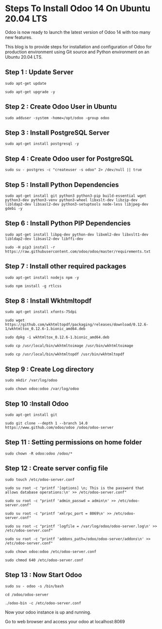 # Steps To Install Odoo 14 On Ubuntu 20.04 LTS  

Odoo is now ready to launch the latest version of Odoo 14 with too many new features.

This blog is to provide steps for installation and configuration of Odoo for production environment using Git source and Python environment on an Ubuntu 20.04 LTS.


## Step 1 : Update Server
```
sudo apt-get update
```
```                      
sudo apt-get upgrade -y
```                    
## Step 2 : Create Odoo User in Ubuntu
```                     
sudo adduser -system -home=/opt/odoo -group odoo
```                    
## Step 3 : Install PostgreSQL Server
```                     
sudo apt-get install postgresql -y
```                    
## Step 4 : Create Odoo user for PostgreSQL
```
sudo su - postgres -c "createuser -s odoo" 2> /dev/null || true
```                    
## Step 5 : Install Python Dependencies
```
sudo apt-get install git python3 python3-pip build-essential wget python3-dev python3-venv python3-wheel libxslt-dev libzip-dev libldap2-dev libsasl2-dev python3-setuptools node-less libjpeg-dev gdebi -y
```                    
## Step 6 : Install Python PIP Dependencies
```
sudo apt-get install libpq-dev python-dev libxml2-dev libxslt1-dev libldap2-dev libsasl2-dev libffi-dev
```                    
```
sudo -H pip3 install -r https://raw.githubusercontent.com/odoo/odoo/master/requirements.txt
```                    
## Step 7 : Install other required packages
```
sudo apt-get install nodejs npm -y
```                    
```
sudo npm install -g rtlcss
```                    
## Step 8 : Install Wkhtmltopdf
```
sudo apt-get install xfonts-75dpi
```                    
```
sudo wget https://github.com/wkhtmltopdf/packaging/releases/download/0.12.6-1/wkhtmltox_0.12.6-1.bionic_amd64.deb
```
```
sudo dpkg -i wkhtmltox_0.12.6-1.bionic_amd64.deb
```
```
sudo cp /usr/local/bin/wkhtmltoimage /usr/bin/wkhtmltoimage
```
```
sudo cp /usr/local/bin/wkhtmltopdf /usr/bin/wkhtmltopdf
```
## Step 9 : Create Log directory
```
sudo mkdir /var/log/odoo
```
```
sudo chown odoo:odoo /var/log/odoo
```                 
## Step 10 :Install Odoo

```
sudo apt-get install git
```                 
```
sudo git clone --depth 1 --branch 14.0 https://www.github.com/odoo/odoo /odoo/odoo-server
```                    
## Step 11 : Setting permissions on home folder
```
sudo chown -R odoo:odoo /odoo/*
```
## Step 12 : Create server config file
```
sudo touch /etc/odoo-server.conf
```
```                     
sudo su root -c "printf '[options] \n; This is the password that allows database operations:\n' >> /etc/odoo-server.conf"
```                    
```
sudo su root -c "printf 'admin_passwd = admin\n' >> /etc/odoo-server.conf"
```
```
sudo su root -c "printf 'xmlrpc_port = 8069\n' >> /etc/odoo-server.conf"
```
```
sudo su root -c "printf 'logfile = /var/log/odoo/odoo-server.log\n' >> /etc/odoo-server.conf"
```
```
sudo su root -c "printf 'addons_path=/odoo/odoo-server/addons\n' >> /etc/odoo-server.conf"
```
```
sudo chown odoo:odoo /etc/odoo-server.conf
```
```
sudo chmod 640 /etc/odoo-server.conf
```
## Step 13 : Now Start Odoo
```
sudo su - odoo -s /bin/bash
```
```                     
cd /odoo/odoo-server
```
```
./odoo-bin -c /etc/odoo-server.conf
```
Now your odoo instance is up and running. 

Go to web browser and access your odoo at localhost:8069